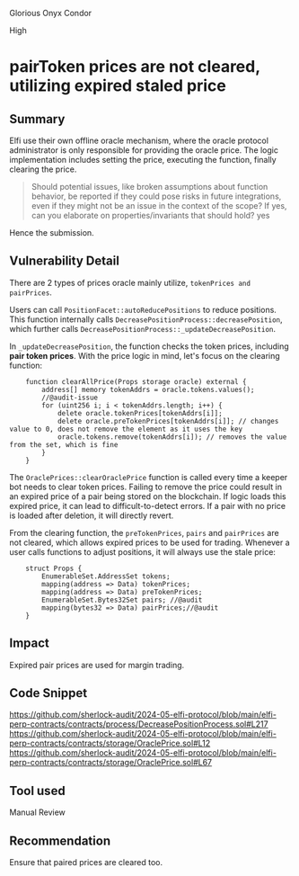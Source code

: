 Glorious Onyx Condor

High

# pairToken prices are not cleared, utilizing expired staled price

## Summary
Elfi use their own offline oracle mechanism, where the oracle protocol administrator is only responsible for providing the oracle price.
The logic implementation includes setting the price, executing the function, finally clearing the price.

> Should potential issues, like broken assumptions about function behavior, be reported if they could pose risks in future integrations, even if they might not be an issue in the context of the scope? If yes, can you elaborate on properties/invariants that should hold?
yes

Hence the submission.
## Vulnerability Detail
There are 2 types of prices oracle mainly utilize, `tokenPrices and pairPrices`.

Users can call `PositionFacet::autoReducePositions` to reduce positions. This function internally calls `DecreasePositionProcess::decreasePosition`, which further calls `DecreasePositionProcess::_updateDecreasePosition`.

In `_updateDecreasePosition`, the function checks the token prices, including **pair token prices**. With the price logic in mind, let's focus on the clearing function:

```solidity
    function clearAllPrice(Props storage oracle) external {
        address[] memory tokenAddrs = oracle.tokens.values();
        //@audit-issue
        for (uint256 i; i < tokenAddrs.length; i++) {
            delete oracle.tokenPrices[tokenAddrs[i]];
            delete oracle.preTokenPrices[tokenAddrs[i]]; // changes value to 0, does not remove the element as it uses the key
            oracle.tokens.remove(tokenAddrs[i]); // removes the value from the set, which is fine
        }
    }
```

The `OraclePrices::clearOraclePrice` function is called every time a keeper bot needs to clear token prices. Failing to remove the price could result in an expired price of a pair being stored on the blockchain. If logic loads this expired price, it can lead to difficult-to-detect errors. If a pair with no price is loaded after deletion, it will directly revert.

From the clearing function, the `preTokenPrices`, `pairs` and `pairPrices` are not cleared, which allows expired prices to be used for trading. Whenever a user calls functions to adjust positions, it will always use the stale price:
```solidity
    struct Props {
        EnumerableSet.AddressSet tokens;
        mapping(address => Data) tokenPrices;
        mapping(address => Data) preTokenPrices;
        EnumerableSet.Bytes32Set pairs; //@audit
        mapping(bytes32 => Data) pairPrices;//@audit
    }
```


## Impact
Expired pair prices are used for margin trading.
## Code Snippet
https://github.com/sherlock-audit/2024-05-elfi-protocol/blob/main/elfi-perp-contracts/contracts/process/DecreasePositionProcess.sol#L217
https://github.com/sherlock-audit/2024-05-elfi-protocol/blob/main/elfi-perp-contracts/contracts/storage/OraclePrice.sol#L12
https://github.com/sherlock-audit/2024-05-elfi-protocol/blob/main/elfi-perp-contracts/contracts/storage/OraclePrice.sol#L67
## Tool used

Manual Review

## Recommendation
Ensure that paired prices are cleared too.